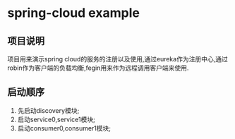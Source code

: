 # spring-cloud example

## 项目说明
 项目用来演示spring cloud的服务的注册以及使用,通过eureka作为注册中心,通过robin作为客户端的负载均衡,fegin用来作为远程调用客户端来使用.

## 启动顺序
1. 先启动discovery模块;
2. 启动service0,service1模块;
3. 启动consumer0,consumer1模块;
